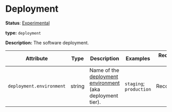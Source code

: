 # Deployment

**Status**: [Experimental][DocumentStatus]

**type:** `deployment`

**Description:** The software deployment.

<!-- semconv deployment -->
| Attribute  | Type | Description  | Examples  | Requirement Level |
|---|---|---|---|---|
| `deployment.environment` | string | Name of the [deployment environment](https://en.wikipedia.org/wiki/Deployment_environment) (aka deployment tier). | `staging`; `production` | Recommended |
<!-- endsemconv -->

[DocumentStatus]: https://github.com/open-telemetry/opentelemetry-specification/blob/v1.21.0/specification/document-status.md
